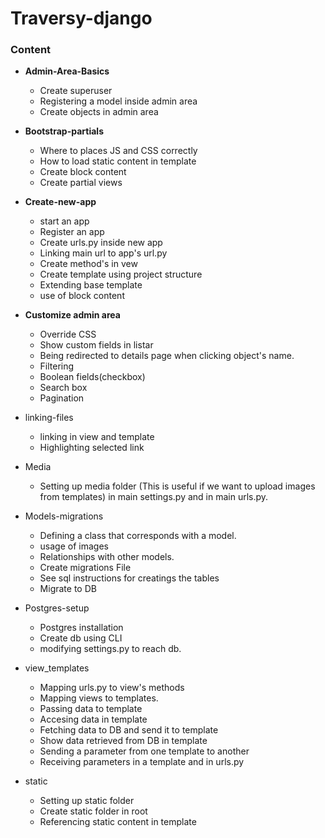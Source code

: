 # Traversy-django

### Content

* **Admin-Area-Basics**
    * Create superuser
    * Registering a model inside admin area
    * Create objects in admin area
    
* **Bootstrap-partials**
    * Where to places JS and CSS correctly
    * How to load static content in template 
    * Create block content 
    * Create partial views

* **Create-new-app**
    * start an app
    * Register an app
    * Create urls.py inside new app
    * Linking main url to app's url.py
    * Create method's in vew
    * Create template using project structure
    * Extending base template
    * use of block content

* **Customize admin area**
    * Override CSS
    * Show custom fields in listar
    * Being redirected to details page when clicking object's name.
    * Filtering
    * Boolean fields(checkbox)
    * Search box
    * Pagination
    
* linking-files
    * linking in view and template
    * Highlighting selected link
    
* Media
    * Setting up media folder (This is useful if we want to upload images from templates)
    in main settings.py and in main urls.py.

* Models-migrations
    * Defining a class that corresponds with a model.
    * usage of images
    * Relationships with other models.
    * Create migrations File
    * See sql instructions for creatings the tables
    * Migrate to DB

* Postgres-setup
    * Postgres installation
    * Create db using CLI
    * modifying settings.py to reach db.
    
* view_templates
    * Mapping urls.py to view's methods
    * Mapping views to templates.
    * Passing data to template
    * Accesing data in template
    * Fetching data to DB and send it to template
    * Show data retrieved from DB in template
    * Sending a parameter from one template to another
    * Receiving parameters in a template and in urls.py
    
    
* static
    * Setting up static folder
    * Create static folder in root
    * Referencing static content in template


    